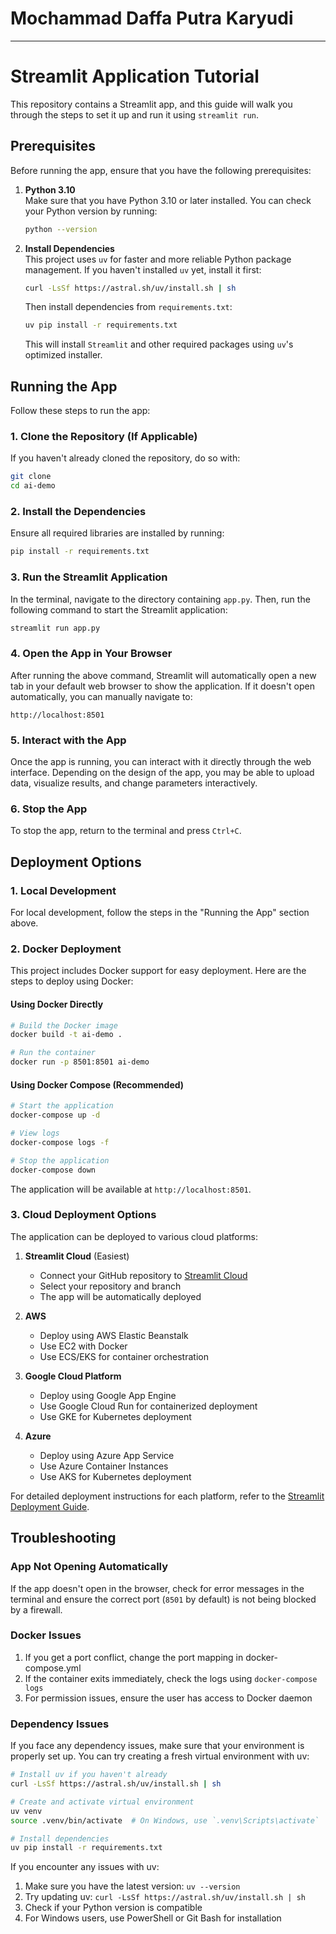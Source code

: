 # Mochammad Daffa Putra Karyudi

---

# Streamlit Application Tutorial

This repository contains a Streamlit app, and this guide will walk you through the steps to set it up and run it using `streamlit run`.

## Prerequisites

Before running the app, ensure that you have the following prerequisites:

1. **Python 3.10**  
   Make sure that you have Python 3.10 or later installed. You can check your Python version by running:
   ```bash
   python --version
   ```

2. **Install Dependencies**  
   This project uses `uv` for faster and more reliable Python package management. If you haven't installed `uv` yet, install it first:
   ```bash
   curl -LsSf https://astral.sh/uv/install.sh | sh
   ```

   Then install dependencies from `requirements.txt`:
   ```bash
   uv pip install -r requirements.txt
   ```

   This will install `Streamlit` and other required packages using `uv`'s optimized installer.

## Running the App

Follow these steps to run the app:

### 1. Clone the Repository (If Applicable)

If you haven't already cloned the repository, do so with:
```bash
git clone 
cd ai-demo
```

### 2. Install the Dependencies

Ensure all required libraries are installed by running:
```bash
pip install -r requirements.txt
```

### 3. Run the Streamlit Application

In the terminal, navigate to the directory containing `app.py`. Then, run the following command to start the Streamlit application:
```bash
streamlit run app.py
```

### 4. Open the App in Your Browser

After running the above command, Streamlit will automatically open a new tab in your default web browser to show the application. If it doesn't open automatically, you can manually navigate to:
```
http://localhost:8501
```

### 5. Interact with the App

Once the app is running, you can interact with it directly through the web interface. Depending on the design of the app, you may be able to upload data, visualize results, and change parameters interactively.

### 6. Stop the App

To stop the app, return to the terminal and press `Ctrl+C`.

## Deployment Options

### 1. Local Development
For local development, follow the steps in the "Running the App" section above.

### 2. Docker Deployment
This project includes Docker support for easy deployment. Here are the steps to deploy using Docker:

#### Using Docker Directly
```bash
# Build the Docker image
docker build -t ai-demo .

# Run the container
docker run -p 8501:8501 ai-demo
```

#### Using Docker Compose (Recommended)
```bash
# Start the application
docker-compose up -d

# View logs
docker-compose logs -f

# Stop the application
docker-compose down
```

The application will be available at `http://localhost:8501`.

### 3. Cloud Deployment Options

The application can be deployed to various cloud platforms:

1. **Streamlit Cloud** (Easiest)
   - Connect your GitHub repository to [Streamlit Cloud](https://streamlit.io/cloud)
   - Select your repository and branch
   - The app will be automatically deployed

2. **AWS**
   - Deploy using AWS Elastic Beanstalk
   - Use EC2 with Docker
   - Use ECS/EKS for container orchestration

3. **Google Cloud Platform**
   - Deploy using Google App Engine
   - Use Google Cloud Run for containerized deployment
   - Use GKE for Kubernetes deployment

4. **Azure**
   - Deploy using Azure App Service
   - Use Azure Container Instances
   - Use AKS for Kubernetes deployment

For detailed deployment instructions for each platform, refer to the [Streamlit Deployment Guide](https://discuss.streamlit.io/t/streamlit-deployment-guide-wiki/5099).

## Troubleshooting

### App Not Opening Automatically
If the app doesn't open in the browser, check for error messages in the terminal and ensure the correct port (`8501` by default) is not being blocked by a firewall.

### Docker Issues
1. If you get a port conflict, change the port mapping in docker-compose.yml
2. If the container exits immediately, check the logs using `docker-compose logs`
3. For permission issues, ensure the user has access to Docker daemon

### Dependency Issues
If you face any dependency issues, make sure that your environment is properly set up. You can try creating a fresh virtual environment with uv:
```bash
# Install uv if you haven't already
curl -LsSf https://astral.sh/uv/install.sh | sh

# Create and activate virtual environment
uv venv
source .venv/bin/activate  # On Windows, use `.venv\Scripts\activate`

# Install dependencies
uv pip install -r requirements.txt
```

If you encounter any issues with uv:
1. Make sure you have the latest version: `uv --version`
2. Try updating uv: `curl -LsSf https://astral.sh/uv/install.sh | sh`
3. Check if your Python version is compatible
4. For Windows users, use PowerShell or Git Bash for installation
